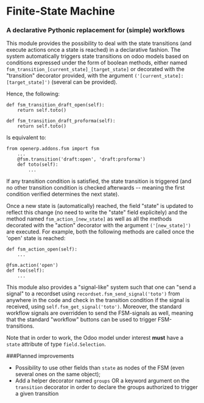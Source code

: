 # Finite-State Machine

### A declarative Pythonic replacement for (simple) workflows

This module provides the possibility to deal with the state transitions (and execute actions once a state is reached) in a declarative fashion. The system automatically triggers state transitions on odoo models based on conditions expressed under the form of boolean methods, either named `fsm_transition_[current_state]_[target_state]` or decorated with the "transition" decorator provided, with the argument `('[current_state]:[target_state]')` (several can be provided).

Hence, the following:

    def fsm_transition_draft_open(self):
        return self.toto()
    
    def fsm_transition_draft_proforma(self):
        return self.toto()

Is equivalent to:

    from openerp.addons.fsm import fsm
        ...
        @fsm.transition('draft:open', 'draft:proforma')
        def toto(self):
            ...

If any transition condition is satisfied, the state transition is triggered (and no other transition condition is checked afterwards -- meaning the first condition verified determines the next state).

Once a new state is (automatically) reached, the field "state" is updated to reflect this change (no need to write the "state" field explicitely) and the method named `fsm_action_[new_state]` as well as all the methods decorated with the "action" decorator with the argument `('[new_state]')` are executed. For example, both the following methods are called once the 'open' state is reached:

    def fsm_action_open(self):
        ...
    
    @fsm.action('open')
    def foo(self):
        ...

This module also provides a "signal-like" system such that one can "send a signal" to a recordset using `recordset.fsm_send_signal('toto')` from anywhere in the code and check in the transition condition if the signal is received, using `self.fsm_get_signal('toto')`. Moreover, the standard workflow signals are overridden to send the FSM-signals as well, meaning that the standard "workflow" buttons can be used to trigger FSM-transitions.

Note that in order to work, the Odoo model under interest **must** have a `state` attribute of type `field.Selection`.

###Planned improvements
* Possibility to use other fields than `state` as nodes of the FSM (even several ones on the same object);
* Add a helper decorator named `groups` OR a keyword argument on the `transition` decorator in order to declare the groups authorized to trigger a given transition
